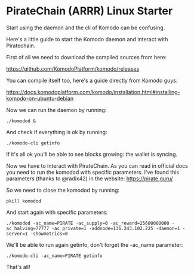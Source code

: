 # PirateChain (ARRR) Linux Starter
Start using the daemon and the cli of Komodo can be confusing.

Here's a little guide to start the Komodo daemon and interact with Piratechain.

First of all we need to download the compiled sources from here:

https://github.com/KomodoPlatform/komodo/releases


You can compile itself too, here's a guide directly from Komodo guys:


https://docs.komodoplatform.com/komodo/installation.html#installing-komodo-on-ubuntu-debian


Now we can run the daemon by running:

`./komodod &`


And check if everything is ok by running:

`./komodo-cli getinfo`

If it's all ok you'll be able to see blocks growing: the wallet is syncing.


Now we have to interact with PirateChain. As you can read in official docs you need to run the komodod with specific parameters. I've found this parameters (thanks to @radix42) in the website: https://pirate.guru/


So we need to close the komodod by running:

`pkill komodod`

And start again with specific parameters:

`./komodod -ac_name=PIRATE -ac_supply=0 -ac_reward=25600000000 -ac_halving=77777 -ac_private=1 -addnode=136.243.102.225 -daemon=1 -server=1 -showmetrics=0`


We'll be able to run again getinfo, don't forget the -ac_name parameter:

`./komodo-cli -ac_name=PIRATE getinfo`


That's all!
